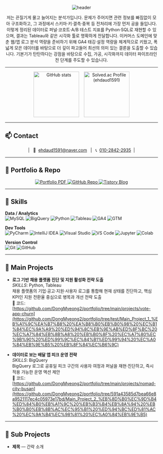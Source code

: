 <!-- Capsule Render: waving header -->
<p align="center">
  <img
    src="https://capsule-render.vercel.app/api?type=waving&color=0:1e293b,100:334155&height=200&section=header&text=Dongmyeong%20Kim&fontColor=ffffff&fontSize=44&fontAlign=50&fontAlignY=40&desc=Data%20Analyst&descAlign=50&descAlignY=65&animation=twinkling"
    alt="header"
/>
</p>

<div align="center">
  저는 끈질기게 물고 늘어지는 분석가입니다.   
  문제가 주어지면 관련 정보를 빠짐없이 모아 구조화하고, 그 과정에서 스키마·키·결측·중복 등 전처리에 가장 먼저 공을 들입니다.   
  이렇게 정리된 데이터로 퍼널·코호트·A/B 테스트 지표를 Python·SQL로 재현할 수 있으며, 결과는 Tableau와 같은 시각화 툴로 명확하게 전달합니다.   
  이커머스 도메인에 맞춘 웹/앱 로그 분석 역량을 준비하기 위해 GA4 태깅·설정 역량을 체계적으로 키웠고,   
  폭넓게 모은 데이터를 바탕으로 더 깊이 파고들어 최선의 의미 있는 결론을 도출할 수 있습니다.   
  기본기가 탄탄하다는 강점을 바탕으로 수집, 가공, 시각화까지 데이터 파이프라인 전 단계를 주도할 수 있습니다.   
</div>

---

<!-- GitHub 통계 + solved.ac 티어 (한 줄) -->
<div align="center">
  <img src="https://github-readme-stats.vercel.app/api?username=DongMyeong2&show_icons=true&theme=transparent&rank_icon=github"
       height="150" alt="GitHub stats" />
  &nbsp;&nbsp;
  <a href="https://solved.ac/profile/ehdaud1591">
    <img src="https://mazassumnida.wtf/api/v2/generate_badge?boj=ehdaud1591" height="150" alt="Solved.ac Profile (ehdaud1591)" />
  </a>
</div>

---

## 📫 Contact
<p align="center">
  | &nbsp; 📧&nbsp;
  <a href="mailto:ehdaud1591@naver.com">ehdaud1591@naver.com</a>
  &nbsp;&nbsp;|&nbsp;&nbsp;
  📞&nbsp;
  <a href="tel:+821028422935">010-2842-2935</a>
  &nbsp;|
</p>

---

## 📁 Portfolio & Repo
<p align="center">
  <!-- 포트폴리오 PDF -->
  <a href="https://dongmyeong2.github.io/portfolio/resume.pdf">
    <img alt="Portfolio PDF"
         src="https://img.shields.io/badge/Portfolio%20PDF-0EA5E9?style=for-the-badge&logo=readthedocs&logoColor=white">
  </a>
  <!-- GitHub 레포 -->
  <a href="https://github.com/DongMyeong2/portfolio">
    <img alt="GitHub Repo"
         src="https://img.shields.io/badge/GitHub%20Repo-181717?style=for-the-badge&logo=github&logoColor=white">
  </a>
  <!-- Tistory 블로그 -->
  <a href="https://mj-escape.tistory.com/">
    <img alt="Tistory Blog"
         src="https://img.shields.io/badge/Tistory%20Blog-000000?style=for-the-badge&logo=tistory&logoColor=white">
  </a>
</p>


---

## 🧰 Skills
**Data / Analytics**  
![MySQL](https://img.shields.io/badge/MySQL-4479A1?logo=mysql&logoColor=white)
![BigQuery](https://img.shields.io/badge/BigQuery-4285F4?logo=googlecloud&logoColor=white)
![Python](https://img.shields.io/badge/Python-3776AB?logo=python&logoColor=white)
![Tableau](https://img.shields.io/badge/Tableau-E97627?logo=tableau&logoColor=white)
![GA4](https://img.shields.io/badge/GA4-E37400?logo=googleanalytics&logoColor=white)
![GTM](https://img.shields.io/badge/GTM-246FDB?logo=googletagmanager&logoColor=white)

**Dev Tools**  
![PyCharm](https://img.shields.io/badge/PyCharm-000000?logo=pycharm&logoColor=white)
![IntelliJ IDEA](https://img.shields.io/badge/IntelliJ%20IDEA-000000?logo=intellijidea&logoColor=white)
![Visual Studio](https://img.shields.io/badge/Visual%20Studio-5C2D91?logo=visualstudio&logoColor=white)
![VS Code](https://img.shields.io/badge/VS%20Code-007ACC?logo=visualstudiocode&logoColor=white)
![Jupyter](https://img.shields.io/badge/Jupyter-F37626?logo=jupyter&logoColor=white)
![Colab](https://img.shields.io/badge/Colab-F9AB00?logo=googlecolab&logoColor=white)

**Version Control**  
![Git](https://img.shields.io/badge/Git-F05032?logo=git&logoColor=white)
![GitHub](https://img.shields.io/badge/GitHub-181717?logo=github&logoColor=white)


---

## 🚀 Main Projects
- **로그 기반 채용 플랫폼 진단 및 지원 활성화 전략 도출**   
  *SKILLS*: Python, Tableau   
  채용 플랫폼의 기업·공고·지원·사용자 로그를 통합해 현재 상태를 진단하고, 핵심 KPI인 지원 전환율 중심으로 병목과 개선 전략 도출   
  🔗 코드: [https://github.com/DongMyeong2/portfolio/tree/main/projects/vote-app-churn](https://github.com/DongMyeong2/portfolio/tree/test/Main_Project_1_%EB%A1%9C%EA%B7%B8%20%EA%B8%B0%EB%B0%98%20%EC%B1%84%EC%9A%A9%20%ED%94%8C%EB%9E%AB%ED%8F%BC%20%EC%A7%84%EB%8B%A8%20%EB%B0%8F%20%EC%A7%80%EC%9B%90%20%ED%99%9C%EC%84%B1%ED%99%94%20%EC%A0%84%EB%9E%B5%20%EB%8F%84%EC%B6%9C)   

- **데이터로 보는 배달 앱 피크 운영 전략**   
  *SKILLS*: BigQuery   
  BigQuery 로그로 공휴일 피크 구간의 사용자 여정과 퍼널을 재현·진단하고, 즉시 적용 가능한 운영 액션 제안   
  🔗 코드: [https://github.com/DongMyeong2/portfolio/tree/main/projects/nomad-city-busan](https://github.com/DongMyeong2/portfolio/tree/591a43585d7bea66e8a9521117ec4c05973e17bd/Main_Project_2_%EB%8D%B0%EC%9D%B4%ED%84%B0%EB%A1%9C%20%EB%B3%B4%EB%8A%94%20%EB%B0%B0%EB%8B%AC%EC%95%B1%20%ED%94%BC%ED%81%AC%20%EC%9A%B4%EC%98%81%20%EC%A0%84%EB%9E%B5)

---

## 🧩 Sub Projects
- **제목** — 간략 소개 
